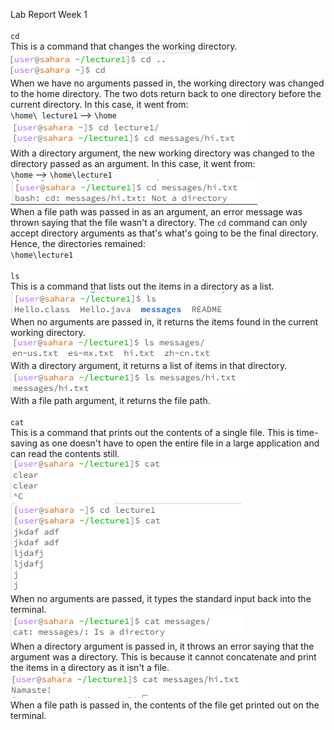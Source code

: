 Lab Report Week 1
<br> 
<br>
` cd   `
<br> This is a command that changes the working directory. 
<br>
![Image](cdnoarg.png)
<br>
When we have no arguments passed in, the working directory was changed to the home directory. The two dots return back to one directory before the current directory. In this case, it went from:
<br> 
` \home\ lecture1 ` --> ` \home `
<br>
![Image](cd1arg.png)
<br>
With a directory argument, the new working directory was changed to the directory passed as an argument. In this case, it went from:
<br>
` \home ` --> ` \home\lecture1 `
<br>
![Image](cd2arg.png)
<br>
When a file path was passed in as an argument, an error message was thrown saying that the file wasn't a directory. The ` cd ` command can only accept directory arguments as that's what's going to be the final directory. Hence, the directories remained: 
<br>
`\home\lecture1 `
<br>
<br>
` ls ` 
<br> 
This is a command that lists out the items in a directory as a list.
<br>
![Image](lsnoarg.png)
<br>
When no arguments are passed in, it returns the items found in the current working directory.
<br>
![Image](ls1arg.png)
<br>
With a directory argument, it returns a list of items in that directory.
<br>
![Image](ls2arg.png)
<br>
With a file path argument, it returns the file path. 
<br>
<br>
` cat  ` 
<br> 
This is a command that prints out the contents of a single file. This is time-saving as one doesn't have to open the entire file in a large application and can read the contents still. 
<br>
![Image](catnoarg.png)
![Image](catnoarg1.png)
<br>
When no arguments are passed, it types the standard input back into the terminal. 
<br>
![Image](cat1arg.png)
<br>
When a directory argument is passed in, it throws an error saying that the argument was a directory. This is because it cannot concatenate and print the items in a directory as it isn't a file.
<br>
![Image](cat2arg.png)
<br> 
When a file path is passed in, the contents of the file get printed out on the terminal.
